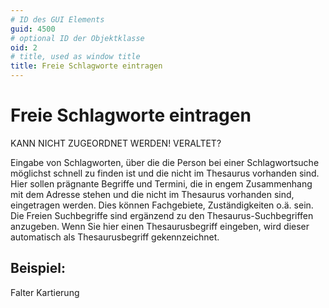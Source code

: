 ```yaml
---
# ID des GUI Elements
guid: 4500
# optional ID der Objektklasse
oid: 2
# title, used as window title
title: Freie Schlagworte eintragen
---
```


# Freie Schlagworte eintragen

KANN NICHT ZUGEORDNET WERDEN! VERALTET?

Eingabe von Schlagworten, über die die Person bei einer Schlagwortsuche möglichst schnell zu finden ist und die nicht im Thesaurus vorhanden sind. Hier sollen prägnante Begriffe und Termini, die in engem Zusammenhang mit dem Adresse stehen und die nicht im Thesaurus vorhanden sind, eingetragen werden. Dies können Fachgebiete, Zuständigkeiten o.ä. sein. Die Freien Suchbegriffe sind ergänzend zu den Thesaurus-Suchbegriffen anzugeben. Wenn Sie hier einen Thesaurusbegriff eingeben, wird dieser automatisch als Thesaurusbegriff gekennzeichnet.

## Beispiel:

Falter Kartierung
